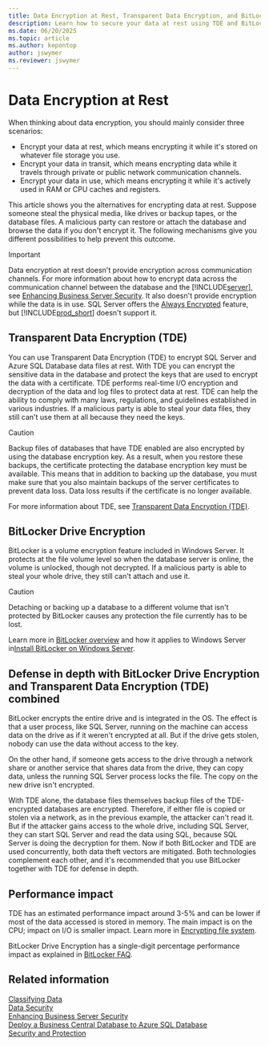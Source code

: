 ```yaml
---
title: Data Encryption at Rest, Transparent Data Encryption, and BitLocker
description: Learn how to secure your data at rest using TDE and BitLocker on Business Central. Protect your SQL Server and Azure SQL Database files.
ms.date: 06/20/2025
ms.topic: article
ms.author: kepontop
author: jswymer
ms.reviewer: jswymer
---
```


# Data Encryption at Rest

When thinking about data encryption, you should mainly consider three scenarios:

- Encrypt your data at rest, which means encrypting it while it's stored on whatever file storage you use.
- Encrypt your data in transit, which means encrypting data while it travels through private or public network communication channels.
- Encrypt your data in use, which means encrypting it while it's actively used in RAM or CPU caches and registers.

This article shows you the alternatives for encrypting data at rest. Suppose someone steal the physical media, like drives or backup tapes, or the database files. A malicious party can restore or attach the database and browse the data if you don't encrypt it. The following mechanisms give you different possibilities to help prevent this outcome.

> [!IMPORTANT]
> Data encryption at rest doesn't provide encryption across communication channels. For more information about how to encrypt data across the communication channel between the database and the [!INCLUDE[server](../developer/includes/server.md)], see [Enhancing Business Server Security](enhancing-server-instance-security.md). It also doesn't provide encryption while the data is in use. SQL Server offers the [Always Encrypted](/sql/relational-databases/security/encryption/always-encrypted-database-engine) feature, but [!INCLUDE[prod_short](../developer/includes/prod_short.md)] doesn't support it.

## Transparent Data Encryption (TDE)

You can use Transparent Data Encryption (TDE) to encrypt SQL Server and Azure SQL Database data files at rest. With TDE you can encrypt the sensitive data in the database and protect the keys that are used to encrypt the data with a certificate. TDE performs real-time I/O encryption and decryption of the data and log files to protect data at rest. TDE can help the ability to comply with many laws, regulations, and guidelines established in various industries. If a malicious party is able to steal your data files, they still can't use them at all because they need the keys.

> [!CAUTION]
> Backup files of databases that have TDE enabled are also encrypted by using the database encryption key. As a result, when you restore these backups, the certificate protecting the database encryption key must be available. This means that in addition to backing up the database, you must make sure that you also maintain backups of the server certificates to prevent data loss. Data loss results if the certificate is no longer available.

For more information about TDE, see [Transparent Data Encryption (TDE)](/sql/relational-databases/security/encryption/transparent-data-encryption).

## BitLocker Drive Encryption

BitLocker is a volume encryption feature included in Windows Server. It protects at the file volume level so when the database server is online, the volume is unlocked, though not decrypted. If a malicious party is able to steal your whole drive, they still can't attach and use it.

> [!CAUTION]
> Detaching or backing up a database to a different volume that isn't protected by BitLocker causes any protection the file currently has to be lost.


Learn more in [BitLocker overview](/windows/security/information-protection/bitlocker/bitlocker-overview) and how it applies to Windows Server in[Install BitLocker on Windows Server](/windows/security/information-protection/bitlocker/bitlocker-how-to-deploy-on-windows-server).

## Defense in depth with BitLocker Drive Encryption and Transparent Data Encryption (TDE) combined

BitLocker encrypts the entire drive and is integrated in the OS. The effect is that a user process, like SQL Server, running on the machine can access data on the drive as if it weren't encrypted at all. But if the drive gets stolen, nobody can use the data without access to the key.

On the other hand, if someone gets access to the drive through a network share or another service that shares data from the drive, they can copy data, unless the running SQL Server process locks the file. The copy on the new drive isn't encrypted.

With TDE alone, the database files themselves backup files of the TDE-encrypted databases are encrypted. Therefore, if either file is copied or stolen via a network, as in the previous example, the attacker can't read it. But if the attacker gains access to the whole drive, including SQL Server, they can start SQL Server and read the data using SQL, because SQL Server is doing the decryption for them. Now if both BitLocker and TDE are used concurrently, both data theft vectors are mitigated.
Both technologies complement each other, and it's recommended that you use BitLocker together with TDE for defense in depth.

## Performance impact

TDE has an estimated performance impact around 3-5% and can be lower if most of the data accessed is stored in memory. The main impact is on the CPU; impact on I/O is smaller impact. Learn more in [Encrypting file system](/previous-versions/sql/sql-server-2008/cc278098(v=sql.100)#_Toc189384687).

BitLocker Drive Encryption has a single-digit percentage performance impact as explained in [BitLocker FAQ](/windows/security/information-protection/bitlocker/bitlocker-deployment-and-administration-faq#is-there-a-noticeable-performance-impact-when-bitlocker-is-enabled-on-a-computer).

## Related information

[Classifying Data](../developer/devenv-classifying-data.md)  
[Data Security](data-security.md)  
[Enhancing Business Server Security](enhancing-server-instance-security.md)  
[Deploy a Business Central Database to Azure SQL Database](../deployment/deploy-database-azure-sql-database.md)  
[Security and Protection](security-and-protection.md)  
